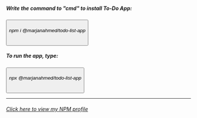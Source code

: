 <h5>Write the command to "cmd" to install To-Do App:</h5>
<button><h6 style = "color: "blue"">npm i @marjanahmed/todo-list-app</h6></button>

<h5>To run the app, type:</h5>
<button><h6 style = "color: "blue"">npx @marjanahmed/todo-list-app</h6></button>

----------------------------------------------------------------

<h6 style = "color: "yellow;""><a href = "https://www.npmjs.com/~marjanahmed">Click here to view my NPM profile</a></h6>
